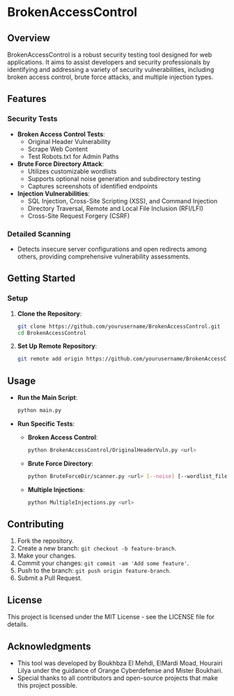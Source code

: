 # BrokenAccessControl

## Overview
BrokenAccessControl is a robust security testing tool designed for web applications. It aims to assist developers and security professionals by identifying and addressing a variety of security vulnerabilities, including broken access control, brute force attacks, and multiple injection types.

## Features
### Security Tests
- **Broken Access Control Tests**:
  - Original Header Vulnerability
  - Scrape Web Content
  - Test Robots.txt for Admin Paths
- **Brute Force Directory Attack**:
  - Utilizes customizable wordlists
  - Supports optional noise generation and subdirectory testing
  - Captures screenshots of identified endpoints
- **Injection Vulnerabilities**:
  - SQL Injection, Cross-Site Scripting (XSS), and Command Injection
  - Directory Traversal, Remote and Local File Inclusion (RFI/LFI)
  - Cross-Site Request Forgery (CSRF)

### Detailed Scanning
- Detects insecure server configurations and open redirects among others, providing comprehensive vulnerability assessments.

## Getting Started
### Setup
1. **Clone the Repository**:
   ```bash
   git clone https://github.com/yourusername/BrokenAccessControl.git
   cd BrokenAccessControl

2. **Set Up Remote Repository**:
   ```bash
   git remote add origin https://github.com/yourusername/BrokenAccessControl.git
   ```

## Usage

- **Run the Main Script**:
  ```bash
  python main.py
  ```

- **Run Specific Tests**:
  - **Broken Access Control**:
    ```bash
    python BrokenAccessControl/OriginalHeaderVuln.py <url>
    ```
  - **Brute Force Directory**:
    ```bash
    python BruteForceDir/scanner.py <url> [--noise] [--wordlist_file <path>] [--test-subdirectories] [--screenshots]
    ```
  - **Multiple Injections**:
    ```bash
    python MultipleInjections.py <url>
    ```

## Contributing

1. Fork the repository.
2. Create a new branch: `git checkout -b feature-branch`.
3. Make your changes.
4. Commit your changes: `git commit -am 'Add some feature'`.
5. Push to the branch: `git push origin feature-branch`.
6. Submit a Pull Request.

## License

This project is licensed under the MIT License - see the LICENSE file for details.

## Acknowledgments
- This tool was developed by Boukhbza El Mehdi, ElMardi Moad, Hourairi Lilya under the guidance of Orange Cyberdefense and Mister Boukhari.
- Special thanks to all contributors and open-source projects that make this project possible.


